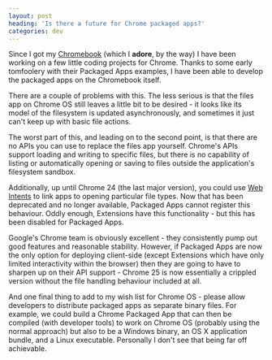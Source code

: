 ```yaml
---
layout: post
heading: 'Is there a future for Chrome packaged apps?'
categories: dev
---
```


Since I got my [Chromebook](https://web.archive.org/web/20170224015057/http://www.google.co.uk/intl/en/chrome/devices/landing-acer.html) (which I **adore**, by the way) I have been working on a few little coding projects for Chrome. Thanks to some early tomfoolery with their Packaged Apps examples, I have been able to develop the packaged apps on the Chromebook itself.

<!-- Replace missing image from http://media.chris-alexander.co.uk/wp-content/uploads/2013/03/acer-300x212.jpg -->

There are a couple of problems with this. The less serious is that the files app on Chrome OS still leaves a little bit to be desired - it looks like its model of the filesystem is updated asynchronously, and sometimes it just can't keep up with basic file actions.

The worst part of this, and leading on to the second point, is that there are no APIs you can use to replace the files app yourself. Chrome's APIs support loading and writing to specific files, but there is no capability of listing or automatically opening or saving to files outside the application's filesystem sandbox.

Additionally, up until Chrome 24 (the last major version), you could use [Web Intents](https://web.archive.org/web/20170110052024/http://webintents.org/) to link apps to opening particular file types. Now that has been deprecated and no longer available, Packaged Apps cannot register this behaviour. Oddly enough, Extensions have this functionality - but this has been disabled for Packaged Apps.

Google's Chrome team is obviously excellent - they consistently pump out good features and reasonable stability. However, if Packaged Apps are now the only option for deploying client-side (except Extensions which have only limited interactivity within the browser) then they are going to have to sharpen up on their API support - Chrome 25 is now essentially a crippled version without the file handling behaviour included at all.

And one final thing to add to my wish list for Chrome OS - please allow developers to distribute packaged apps as separate binary files. For example, we could build a Chrome Packaged App that can then be compiled (with developer tools) to work on Chrome OS (probably using the normal approach) but also to be a Windows binary, an OS X application bundle, and a Linux executable. Personally I don't see that being far off achievable.
